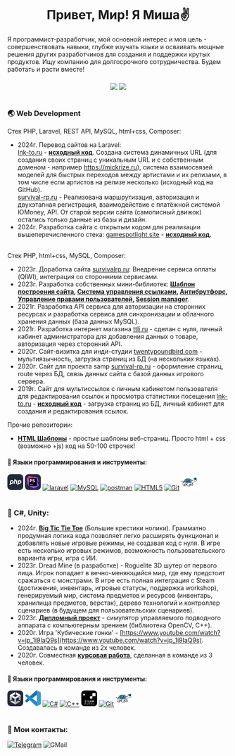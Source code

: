 <h1 align="center"> Привет, Мир! Я Миша✌️ </h1>
Я программист-разработчик, мой основной интерес и моя цель - совершенствовать навыки, глубже изучать языки и осваивать мощные решения других разработчиков для создания и поддержки крутых продуктов. Ищу компанию для долгосрочного сотрудничества. Будем работать и расти вместе!

### 

<p align="center">
  <a href="https://t.me/id65536"><img src="https://img.shields.io/badge/Telegram-273254?style=for-the-badge&logo=Telegram"></a>
  <a href="mailto:encrypt@internet.ru"><img src="https://img.shields.io/badge/encrypt@internet.ru-273254?style=for-the-badge&logo=GMail"></a>
</p>
<h1> </h1>

### 🌏 Web Development
Cтек PHP, Laravel, REST API, MySQL, html+css, Composer:
- 2024г. Перевод сайтов на Laravel:
<br> [lnk-to.ru](https://lnk-to.ru) - <b>[исходный код](https://github.com/thekompreso/lnk-to.ru)</b>. Создана система динамичных URL (для создания своих страниц с уникальным URL и с собственным доменом - например https://mickrize.ru), система взаимосвязей моделей для быстрых переходов между артистами и их релизами, в том числе если артистов на релизе несколько (исходный код на GitHub).
<br> [survival-rp.ru](https://survivalrp.ru) - Реализована маршрутизация, авторизация и двухэтапная регистрация, взаимодействие с платёжной системой ЮMoney, API. От старой версии сайта (самописный движок) остались только данные из базы и дизайн.
- 2024г. Разработка сайта с открытым кодом для реализации вышеперечисленного стека: [gamespotlight.site](https://gamespotlight.site) - <b>[исходный код](https://github.com/thekompreso/laravel-site)</b>.
<br></br>

Стек PHP, html+css, MySQL, Composer:
- 2023г. Доработка сайта [survivalrp.ru](https://survivalrp.ru): Внедрение сервиса оплаты (QIWI), интеграция со сторонними сервисами.
- 2023г. Разработка собственных мини-библиотек: <b>[Шаблон построения сайта](https://github.com/TheKompreso/blank-website-template), [Система управления ссылками](https://github.com/TheKompreso/url-database-engine), [Антибрутфорс](https://github.com/TheKompreso/brute-force-protection), [Управление правами пользователей](https://github.com/TheKompreso/simple-permission-engine), [Session manager](https://github.com/TheKompreso/session-manager)</b>.
- 2021г. Разработка API сервиса для авторизации на сторонних ресурсах и разработка сервиса для синхронизации и облачного хранения данных (база данных MySQL). 
- 2021г. Разработка интернет магазина [ttli.ru](https://ttli.ru) - сделан с нуля, личный кабинет администратора для добавления данных о товаре, авторизация через сторонний API.
- 2020г. Сайт-визитка для инди-студии [twentypoundbird.com](https://twentypoundbird.com) - мультиязычность, загрузка страниц из БД (на нескольких языках).
- 2020г. Сайт для проекта samp [survival-rp.ru](https://survivalrp.ru) - оформление страниц, route через БД, связь данных сайта с базой данных игрового сервера.
- 2019г. Сайт для мультиссылок с личным кабинетом пользователя для редактирования ссылок и просмотра статистики посещения [lnk-to.ru](https://lnk-to.ru) - <b>[исходный код](https://github.com/thekompreso/old-lnk-to.ru)</b> - загрузка страниц из БД, личный кабинет для создания и редактирования ссылок.


Прочие репозитории:
- <b>[HTML Шаблоны](https://github.com/TheKompreso/html-page-templates)</b> - простые шаблоны веб-страниц. Просто html + css (возможно +js) код на 50-100 строчек!

#### 🌟 Языки программирования и инструменты:
 <a href="https://www.php.net/" target="_blank" rel="noreferrer"><img src="https://github.com/tandpfun/skill-icons/blob/main/icons/PHP-Dark.svg" width="36" height="36" alt="PHP" /></a>
  <a href="https://www.jetbrains.com/phpstorm/" target="_blank" rel="noreferrer"><img src="https://github.com/tandpfun/skill-icons/blob/main/icons/PhpStorm-Dark.svg" width="36" height="36" alt="PHPStorm" /></a>
<a href="https://laravel.com" target="_blank" rel="noreferrer"><img src="https://cdn.simpleicons.org/laravel" width="36" height="36" alt="laravel" /></a>
  <a href="https://www.mysql.com/" target="_blank" rel="noreferrer"><img src="https://raw.githubusercontent.com/danielcranney/readme-generator/main/public/icons/skills/mysql-colored.svg" width="36" height="36" alt="MySQL" /></a>
  <a href="https://postman.com" target="_blank" rel="noreferrer"> <img src="https://www.vectorlogo.zone/logos/getpostman/getpostman-icon.svg" alt="postman" width="36" height="36" /></a>
  <a href="https://developer.mozilla.org/en-US/docs/Glossary/HTML5" target="_blank" rel="noreferrer"><img src="https://raw.githubusercontent.com/danielcranney/readme-generator/main/public/icons/skills/html5-colored.svg" width="36" height="36" alt="HTML5" /></a>
 <a href="https://git-scm.com/" target="_blank" rel="noreferrer"><img src="https://raw.githubusercontent.com/danielcranney/readme-generator/main/public/icons/skills/git-colored.svg" width="36" height="36" alt="Git" /></a>
  <a href="https://tortoisegit.org" target="_blank" rel="noreferrer"> <img src="https://github.com/TheKompreso/TheKompreso/blob/master/source/brands/tortoisegit.svg" alt="tortoisegit" width="36" height="36" /></a>

<h1> </h1>

### 🔨 C#, Unity:
- 2024г. <b>[Big Tic Tie Toe](https://github.com/TheKompreso/BigTicTacToe)</b> (Большие крестики нолики). Грамматно продумная логика кода позволяет легко расширять функционал и добавлять новые игровые режимы, не создавая код с нуля. В игре есть несколько игровых режимов, возможность пользовательского варианта игры, игра с ИИ.
- 2023г. Dread Mine (в разработке) - Roguelite 3D шутер от первого лица. Игрок попадает в вечно-меняющийся мир, где ему предстоит сражаться с монстрами. В игре есть полная интеграция с Steam (достижения, инвентарь, игровые статусы, поддержка workshop), генерируемый мир, система предметов и ресурсов (инвентарь, хранилища предметов, верстак), дерево технологий и контроллер сценариев (в будущем для пользовательских сценариев).
- 2023г. <b>[Дипломный проект](https://github.com/TheKompreso/UUV-simulator-Graduation-Qualification-Work)</b> - симулятор управляемого подводного аппарата с компьютерным зрением (библиотека OpenCV, C++).
- 2020г. Игра 'Кубические гонки' - [https://www.youtube.com/watch?v=jp_1i9IaQ9s](https://www.youtube.com/watch?v=jp_1i9IaQ9s). Создавалась в команде из 2х человек.
- 2020г. Совместная <b>[курсовая работа](https://github.com/twentypoundbird/SMTU_2_COURSE)</b>, сделанная в команде из 3 человек.
#### 🌟 Языки программирования и инструменты:
 <a href="https://unity.com/" target="_blank" rel="noreferrer"> <img src="https://github.com/tandpfun/skill-icons/blob/main/icons/Unity-Dark.svg" alt="unity" width="36" height="36" /></a>
  <a href="https://code.visualstudio.com/" target="_blank" rel="noreferrer"><img src="https://github.com/brand-icons/brands/blob/master/icons/color/visualstudiocode.svg" width="36" height="36" alt="VS Code" /></a>
  <a href="https://docs.microsoft.com/en-us/dotnet/csharp/" target="_blank" rel="noreferrer"><img src="https://raw.githubusercontent.com/danielcranney/readme-generator/main/public/icons/skills/csharp-colored.svg" width="36" height="36" alt="C#" /></a>
  <a href="https://docs.microsoft.com/en-us/cpp/?view=msvc-170" target="_blank" rel="noreferrer"><img src="https://raw.githubusercontent.com/danielcranney/readme-generator/main/public/icons/skills/cplusplus-colored.svg" width="36" height="36" alt="C++" /></a>
  <a href="https://partner.steamgames.com" target="_blank" rel="noreferrer"> <img src="https://github.com/TheKompreso/TheKompreso/blob/master/source/brands/logo-steamworks.svg" alt="steamworks" width="36" height="36" /></a>
 <a href="https://git-scm.com/" target="_blank" rel="noreferrer"><img src="https://raw.githubusercontent.com/danielcranney/readme-generator/main/public/icons/skills/git-colored.svg" width="36" height="36" alt="Git" /></a>
  <a href="https://tortoisegit.org" target="_blank" rel="noreferrer"> <img src="https://github.com/TheKompreso/TheKompreso/blob/master/source/brands/tortoisegit.svg" alt="tortoisegit" width="36" height="36" /></a>

<!---- <a href="https://www.docker.com/" target="_blank" rel="noreferrer"><img src="https://raw.githubusercontent.com/danielcranney/readme-generator/main/public/icons/skills/docker-colored.svg" width="36" height="36" alt="Docker" /></a> 
 <a href="https://www.postgresql.org/" target="_blank" rel="noreferrer"><img src="https://raw.githubusercontent.com/danielcranney/readme-generator/main/public/icons/skills/postgresql-colored.svg" width="36" height="36" alt="PostgreSQL" /></a>
 <a href="https://laravel.com" target="_blank" rel="noreferrer"><img src="https://cdn.simpleicons.org/laravel" width="36" height="36" alt="laravel" /></a>
 <a href="https://gitlab.com/" target="_blank" rel="noreferrer"> <img src="https://github.com/brand-icons/brands/blob/master/icons/color/gitlab.svg" alt="gitlab" width="36" height="36" /></a>
 <a href="https://www.linux.org/" target="_blank" rel="noreferrer"> <img src="https://github.com/brand-icons/brands/blob/master/icons/color/linux.svg" alt="linux" width="36" height="36" /></a>
  
### 🌟 Хочу освоить в будущем:
 <a href="https://www.blender.org/" target="_blank" rel="noreferrer"><img src="https://raw.githubusercontent.com/danielcranney/readme-generator/main/public/icons/skills/blender-colored.svg" width="36" height="36" alt="Blender" /></a> ---->

<h1> </h1>

### 👀 Мои контакты:
[![Telegram](https://img.shields.io/badge/Telegram-273254?style=for-the-badge&logo=Telegram)](https://t.me/id65536)
![GMail](https://img.shields.io/badge/encrypt@internet.ru-273254?style=for-the-badge&logo=GMail)
